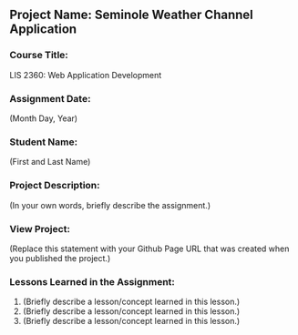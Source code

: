 ## Project Name:  Seminole Weather Channel Application

### Course Title:
LIS 2360:  Web Application Development

### Assignment Date:  
(Month Day, Year)

### Student Name:  
(First and Last Name)

### Project Description:
(In your own words, briefly describe the assignment.)

### View Project:
(Replace this statement with your Github Page URL that was created when you 
 published the project.)

### Lessons Learned in the Assignment:
1. (Briefly describe a lesson/concept learned in this lesson.)
2. (Briefly describe a lesson/concept learned in this lesson.)
3. (Briefly describe a lesson/concept learned in this lesson.)
